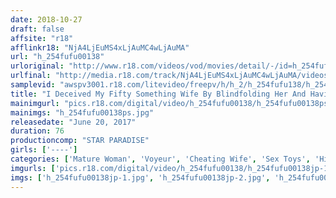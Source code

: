 ```yaml
---
date: 2018-10-27
draft: false
affsite: "r18"
afflinkr18: "NjA4LjEuMS4xLjAuMC4wLjAuMA"
url: "h_254fufu00138"
urloriginal: "http://www.r18.com/videos/vod/movies/detail/-/id=h_254fufu00138"
urlfinal: "http://media.r18.com/track/NjA4LjEuMS4xLjAuMC4wLjAuMA/videos/vod/movies/detail/-/id=h_254fufu00138"
samplevid: "awspv3001.r18.com/litevideo/freepv/h/h_2/h_254fufu138/h_254fufu138_dmb_w.mp4"
title: "I Deceived My Fifty Something Wife By Blindfolding Her And Having Someone Else Come And Fuck Her... Reiko"
mainimgurl: "pics.r18.com/digital/video/h_254fufu00138/h_254fufu00138ps.jpg"
mainimgs: "h_254fufu00138ps.jpg"
releasedate: "June 20, 2017"
duration: 76
productioncomp: "STAR PARADISE"
girls: ['----']
categories: ['Mature Woman', 'Voyeur', 'Cheating Wife', 'Sex Toys', 'Hi-Def']
imgurls: ['pics.r18.com/digital/video/h_254fufu00138/h_254fufu00138jp-1.jpg', 'pics.r18.com/digital/video/h_254fufu00138/h_254fufu00138jp-2.jpg', 'pics.r18.com/digital/video/h_254fufu00138/h_254fufu00138jp-3.jpg', 'pics.r18.com/digital/video/h_254fufu00138/h_254fufu00138jp-4.jpg', 'pics.r18.com/digital/video/h_254fufu00138/h_254fufu00138jp-5.jpg', 'pics.r18.com/digital/video/h_254fufu00138/h_254fufu00138jp-6.jpg', 'pics.r18.com/digital/video/h_254fufu00138/h_254fufu00138jp-7.jpg', 'pics.r18.com/digital/video/h_254fufu00138/h_254fufu00138jp-8.jpg', 'pics.r18.com/digital/video/h_254fufu00138/h_254fufu00138jp-9.jpg', 'pics.r18.com/digital/video/h_254fufu00138/h_254fufu00138jp-10.jpg', 'pics.r18.com/digital/video/h_254fufu00138/h_254fufu00138jp-11.jpg', 'pics.r18.com/digital/video/h_254fufu00138/h_254fufu00138jp-12.jpg', 'pics.r18.com/digital/video/h_254fufu00138/h_254fufu00138jp-13.jpg', 'pics.r18.com/digital/video/h_254fufu00138/h_254fufu00138jp-14.jpg', 'pics.r18.com/digital/video/h_254fufu00138/h_254fufu00138jp-15.jpg', 'pics.r18.com/digital/video/h_254fufu00138/h_254fufu00138jp-16.jpg', 'pics.r18.com/digital/video/h_254fufu00138/h_254fufu00138jp-17.jpg', 'pics.r18.com/digital/video/h_254fufu00138/h_254fufu00138jp-18.jpg', 'pics.r18.com/digital/video/h_254fufu00138/h_254fufu00138jp-19.jpg', 'pics.r18.com/digital/video/h_254fufu00138/h_254fufu00138jp-20.jpg']
imgs: ['h_254fufu00138jp-1.jpg', 'h_254fufu00138jp-2.jpg', 'h_254fufu00138jp-3.jpg', 'h_254fufu00138jp-4.jpg', 'h_254fufu00138jp-5.jpg', 'h_254fufu00138jp-6.jpg', 'h_254fufu00138jp-7.jpg', 'h_254fufu00138jp-8.jpg', 'h_254fufu00138jp-9.jpg', 'h_254fufu00138jp-10.jpg', 'h_254fufu00138jp-11.jpg', 'h_254fufu00138jp-12.jpg', 'h_254fufu00138jp-13.jpg', 'h_254fufu00138jp-14.jpg', 'h_254fufu00138jp-15.jpg', 'h_254fufu00138jp-16.jpg', 'h_254fufu00138jp-17.jpg', 'h_254fufu00138jp-18.jpg', 'h_254fufu00138jp-19.jpg', 'h_254fufu00138jp-20.jpg']
---
```

